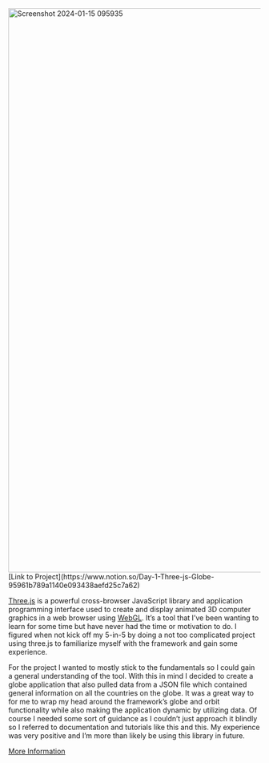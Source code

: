 <img width="1125" alt="Screenshot 2024-01-15 095935" src="https://github.com/gabedeko/WEBGL-THREE-JS-GLOBE/assets/7357772/9c2d2965-07e3-4caa-b54b-29912444bfc2">
[Link to Project](https://www.notion.so/Day-1-Three-js-Globe-95961b789a1140e093438aefd25c7a62)

[Three.js](http://three.is) is a powerful cross-browser JavaScript library and application programming interface used to create and display animated 3D computer graphics in a web browser using [WebGL](https://get.webgl.org/). It’s a tool that I’ve been wanting to learn for some time but have never had the time or motivation to do. I figured when not kick off my 5-in-5 by doing a not too complicated project using three.js to familiarize myself with the framework and gain some experience.

For the project I wanted to mostly stick to the fundamentals so I could gain a general understanding of the tool. With this in mind I decided to create a globe application that also pulled data from a JSON file which contained general information on all the countries on the globe. It was a great way to for me to wrap my head around the framework’s globe and orbit functionality while also making the application dynamic by utilizing data. Of course I needed some sort of guidance as I couldn’t just approach it blindly so I referred to documentation and tutorials like this and this. My [](http://this.My)experience was very positive and I’m more than likely be using this library in future.

[More Information](https://www.notion.so/42988488d75c48708182e5cf7b6d292a?v=7c9cf16020f44106a503f4635a26f334)
